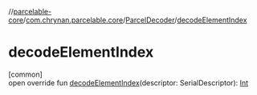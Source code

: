//[parcelable-core](../../../index.md)/[com.chrynan.parcelable.core](../index.md)/[ParcelDecoder](index.md)/[decodeElementIndex](decode-element-index.md)

# decodeElementIndex

[common]\
open override fun [decodeElementIndex](decode-element-index.md)(descriptor: SerialDescriptor): [Int](https://kotlinlang.org/api/latest/jvm/stdlib/kotlin/-int/index.html)
